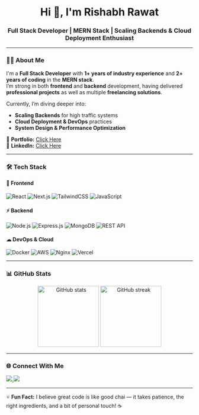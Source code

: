 <h1 align="center">Hi 👋, I'm Rishabh Rawat</h1>
<h3 align="center">Full Stack Developer | MERN Stack | Scaling Backends & Cloud Deployment Enthusiast</h3>

---

### 🧑‍💻 About Me  
I'm a **Full Stack Developer** with **1+ years of industry experience** and **2+ years of coding** in the **MERN stack**.  
I’m strong in both **frontend** and **backend** development, having delivered **professional projects** as well as multiple **freelancing solutions**.  

Currently, I’m diving deeper into:
- **Scaling Backends** for high traffic systems  
- **Cloud Deployment & DevOps** practices  
- **System Design & Performance Optimization**  

📌 **Portfolio:** [Click Here](https://portfolio-1w3r.vercel.app/)  
💼 **LinkedIn:** [Click Here](https://www.linkedin.com/in/rishabh-rawat-371453228/)  

---

### 🛠️ Tech Stack  

#### 🚀 Frontend
![React](https://img.shields.io/badge/-React-61DBFB?logo=react&logoColor=white&style=flat)
![Next.js](https://img.shields.io/badge/-Next.js-000000?logo=nextdotjs&logoColor=white&style=flat)
![TailwindCSS](https://img.shields.io/badge/-TailwindCSS-38B2AC?logo=tailwindcss&logoColor=white&style=flat)
![JavaScript](https://img.shields.io/badge/-JavaScript-F7DF1E?logo=javascript&logoColor=black&style=flat)

#### ⚡ Backend
![Node.js](https://img.shields.io/badge/-Node.js-339933?logo=nodedotjs&logoColor=white&style=flat)
![Express.js](https://img.shields.io/badge/-Express.js-000000?logo=express&logoColor=white&style=flat)
![MongoDB](https://img.shields.io/badge/-MongoDB-47A248?logo=mongodb&logoColor=white&style=flat)
![REST API](https://img.shields.io/badge/-REST%20API-02569B?style=flat)

#### ☁ DevOps & Cloud
![Docker](https://img.shields.io/badge/-Docker-2496ED?logo=docker&logoColor=white&style=flat)
![AWS](https://img.shields.io/badge/-AWS-232F3E?logo=amazonaws&logoColor=white&style=flat)
![Nginx](https://img.shields.io/badge/-Nginx-009639?logo=nginx&logoColor=white&style=flat)
![Vercel](https://img.shields.io/badge/-Vercel-000000?logo=vercel&logoColor=white&style=flat)

---

### 📊 GitHub Stats  

<p align="center">
  <img src="https://github-readme-stats.vercel.app/api?username=RishabhRawat&show_icons=true&theme=radical" alt="GitHub stats" height="165"/>
  <img src="https://github-readme-streak-stats.herokuapp.com/?user=RishabhRawat&theme=radical" alt="GitHub streak" height="165"/>
</p>

---

### 🌐 Connect With Me  

<p align="left">
  <a href="https://portfolio-1w3r.vercel.app/">
    <img src="https://img.shields.io/badge/Portfolio-Visit-0A66C2?style=for-the-badge&logo=internet-explorer&logoColor=white" />
  </a>
  <a href="https://www.linkedin.com/in/rishabh-rawat-371453228/">
    <img src="https://img.shields.io/badge/LinkedIn-Connect-0A66C2?style=for-the-badge&logo=linkedin&logoColor=white" />
  </a>
</p>

---

⭐ **Fun Fact:** I believe great code is like good chai — it takes patience, the right ingredients, and a bit of personal touch! ☕

